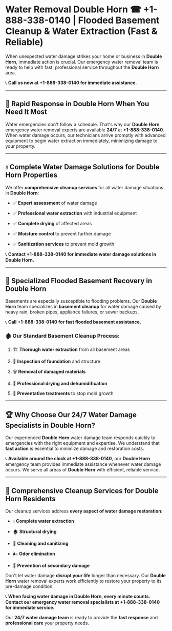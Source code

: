 # Water Removal Double Horn ☎ +1-888-338-0140 | Flooded Basement Cleanup & Water Extraction (Fast & Reliable)

When unexpected water damage strikes your home or business in **Double Horn**, immediate action is crucial. Our emergency water removal team is ready to help with fast, professional service throughout the **Double Horn** area. 

📞 **Call us now at +1-888-338-0140 for immediate assistance.**
---
## 🚀 Rapid Response in Double Horn When You Need It Most
Water emergencies don't follow a schedule. That's why our **Double Horn** emergency water removal experts are available **24/7** at **+1-888-338-0140**. When water damage occurs, our technicians arrive promptly with advanced equipment to begin water extraction immediately, minimizing damage to your property.
---
## 💧 Complete Water Damage Solutions for Double Horn Properties
We offer **comprehensive cleanup services** for all water damage situations in **Double Horn**:
- ✅ **Expert assessment** of water damage  
- ✅ **Professional water extraction** with industrial equipment  
- ✅ **Complete drying** of affected areas  
- ✅ **Moisture control** to prevent further damage  
- ✅ **Sanitization services** to prevent mold growth  
📞 **Contact +1-888-338-0140 for immediate water damage solutions in Double Horn.**
---
## 🌊 Specialized Flooded Basement Recovery in Double Horn
Basements are especially susceptible to flooding problems. Our **Double Horn** team specializes in **basement cleanup** for water damage caused by heavy rain, broken pipes, appliance failures, or sewer backups. 
📞 **Call +1-888-338-0140 for fast flooded basement assistance.**
### 🏚️ Our Standard Basement Cleanup Process:
1. 🏗️ **Thorough water extraction** from all basement areas  
2. 🔎 **Inspection of foundation** and structure  
3. 🗑️ **Removal of damaged materials**  
4. 💨 **Professional drying and dehumidification**  
5. 🚫 **Preventative treatments** to stop mold growth  
---
## 🏆 Why Choose Our 24/7 Water Damage Specialists in Double Horn?
Our experienced **Double Horn** water damage team responds quickly to emergencies with the right equipment and expertise. We understand that **fast action** is essential to minimize damage and restoration costs.
📞 **Available around the clock at +1-888-338-0140**, our **Double Horn** emergency team provides immediate assistance whenever water damage occurs. We serve all areas of **Double Horn** with efficient, reliable service.
---
## 🧹 Comprehensive Cleanup Services for Double Horn Residents
Our cleanup services address **every aspect of water damage restoration**:
- 💧 **Complete water extraction**  
- 🏠 **Structural drying**  
- 🧼 **Cleaning and sanitizing**  
- 🌬️ **Odor elimination**  
- 🚫 **Prevention of secondary damage**  
Don't let water damage **disrupt your life** longer than necessary. Our **Double Horn** water removal experts work efficiently to restore your property to its pre-damage condition.
📞 **When facing water damage in Double Horn, every minute counts. Contact our emergency water removal specialists at +1-888-338-0140 for immediate service.**
Our **24/7 water damage team** is ready to provide the **fast response** and **professional care** your property needs.
